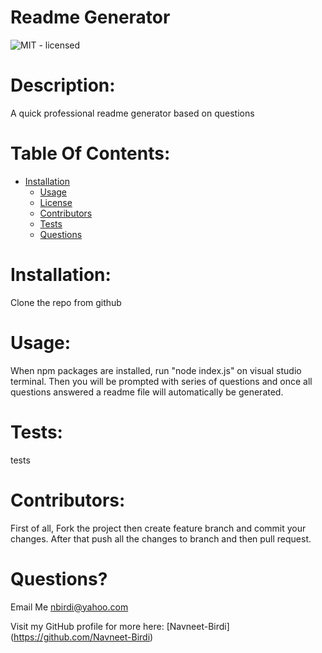  # Readme Generator
![MIT - licensed](https://img.shields.io/badge/license-MIT-yellowgreen) 

# Description: 
A quick professional readme generator based on questions

# Table Of Contents:
* [Installation](#installation)
  * [Usage](#usage)
  * [License](#license)
  * [Contributors](#credits)
  * [Tests](#tests)
  * [Questions](#questions)

# Installation: 
Clone the repo from github

# Usage:
When npm packages are installed, run "node index.js" on visual studio terminal. Then you will be prompted with series of questions and once all questions answered a readme file will automatically be generated.

# Tests:
tests

# Contributors: 
First of all, Fork the project then create feature branch and commit your changes. After that push all the changes to branch and then pull request. 




# Questions? 
Email Me
[nbirdi@yahoo.com](mailto:nbirdi@yahoo.com)

Visit my GitHub profile for more here: [Navneet-Birdi] (https://github.com/Navneet-Birdi)
 